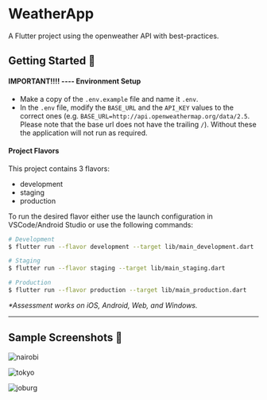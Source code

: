 # WeatherApp

A Flutter project using the openweather API with best-practices.

## Getting Started 🚀
#### IMPORTANT!!!! ---- Environment Setup

- Make a copy of the `.env.example` file and name it `.env`.
- In the `.env` file, modify the `BASE_URL` and the `API_KEY` values to the correct ones (e.g. `BASE_URL=http://api.openweathermap.org/data/2.5`. Please note that the base url does not have the trailing `/`). Without these the application will not run as required.

#### Project Flavors

This project contains 3 flavors:

- development
- staging
- production

To run the desired flavor either use the launch configuration in VSCode/Android Studio or use the following commands:

```sh
# Development
$ flutter run --flavor development --target lib/main_development.dart

# Staging
$ flutter run --flavor staging --target lib/main_staging.dart

# Production
$ flutter run --flavor production --target lib/main_production.dart
```

_\*Assessment works on iOS, Android, Web, and Windows._

---

## Sample Screenshots 📲
![nairobi](https://github.com/user-attachments/assets/eb33d412-82fd-4baa-866b-0c4c20bf1c13)

![tokyo](https://github.com/user-attachments/assets/61287bff-9f12-418d-b321-91a0636ace02)

![joburg](https://github.com/user-attachments/assets/655785f6-65ec-44b8-b1e2-43a9ba460b9e)

